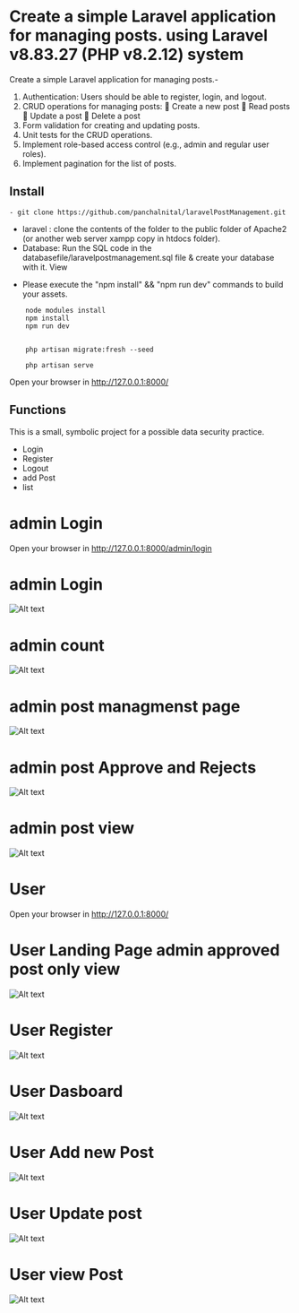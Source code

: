 # Create a simple Laravel application for managing posts. using Laravel v8.83.27 (PHP v8.2.12) system
Create a simple Laravel application for managing posts.- 

1. Authentication: Users should be able to register, login, and logout.
2. CRUD operations for managing posts:
     Create a new post
     Read posts
     Update a post
     Delete a post
3. Form validation for creating and updating posts.
4. Unit tests for the CRUD operations.
5. Implement role-based access control (e.g., admin and regular user roles).
6. Implement pagination for the list of posts.


## Install
```
- git clone https://github.com/panchalnital/laravelPostManagement.git
``` 
- laravel : clone the contents of the folder to the public folder of Apache2 (or another web server xampp copy in htdocs folder).
- Database: Run the SQL code in the databasefile/laravelpostmanagement.sql file & create your database with it.
View 
 * Please execute the "npm install" && "npm run dev" commands to build your assets.
```
    node modules install 
	npm install
	npm run dev


    php artisan migrate:fresh --seed
    
    php artisan serve
```

Open your browser in http://127.0.0.1:8000/

## Functions
This is a small, symbolic project for a possible data security practice.
- Login
- Register
- Logout
- add Post
- list


# admin Login 

Open your browser in http://127.0.0.1:8000/admin/login

# admin Login 
![Alt text](public/projectsimage/adminlogin.PNG?raw=true "admin Login")

# admin count 
![Alt text](public/projectsimage/admincount.PNG?raw=true "admin count")

# admin post managmenst page
![Alt text](public/projectsimage/adminpostmanagement.PNG?raw=true "admin post managmenst page")

# admin post Approve and Rejects
![Alt text](public/projectsimage/adminappoverejects.PNG?raw=true "admin post Approve and Rejects")

# admin post view
![Alt text](public/projectsimage/adminpostview.PNG?raw=true "admin post view")

# User 

Open your browser in http://127.0.0.1:8000/

# User Landing Page admin approved post only view 
![Alt text](public/projectsimage/userpostview.PNG?raw=true "User Landing Page admin approved post only view")


# User Register
![Alt text](public/projectsimage/userRegisation.PNG?raw=true "User Register")

# User Dasboard
![Alt text](public/projectsimage/userDasboard.PNG?raw=true "User Dasboard")

# User Add new Post
![Alt text](public/projectsimage/useraddpost.PNG?raw=true "User Add new Post")

# User Update post 
![Alt text](public/projectsimage/uaseEditpost.PNG?raw=true "User Update post ")


# User view Post
![Alt text](public/projectsimage/userviewpost.PNG?raw=true "User view Post")


